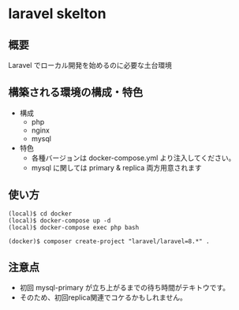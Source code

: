 # laravel skelton

## 概要

Laravel でローカル開発を始めるのに必要な土台環境

## 構築される環境の構成・特色

* 構成
    * php
    * nginx
    * mysql
* 特色
    * 各種バージョンは docker-compose.yml より注入してください。
    * mysql に関しては primary & replica 両方用意されます

## 使い方

```
(local)$ cd docker
(local)$ docker-compose up -d
(local)$ docker-compose exec php bash

(docker)$ composer create-project "laravel/laravel=8.*" .
```

## 注意点

* 初回 mysql-primary が立ち上がるまでの待ち時間がテキトウです。
* そのため、初回replica関連でコケるかもしれません。

